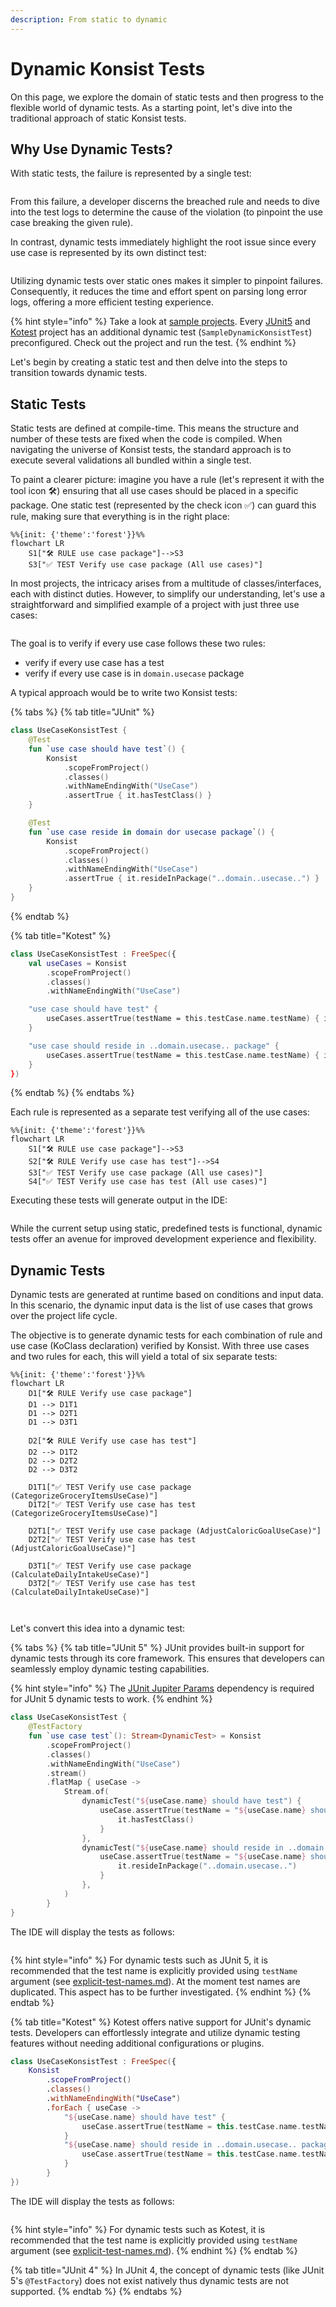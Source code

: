 ```yaml
---
description: From static to dynamic
---
```


# Dynamic Konsist Tests

On this page, we explore the domain of static tests and then progress to the flexible world of dynamic tests. As a starting point, let's dive into the traditional approach of static Konsist tests.



## Why Use Dynamic Tests?

With static tests, the failure is represented by a single test:

<figure><img src="../.gitbook/assets/image (20).png" alt=""><figcaption></figcaption></figure>

From this failure, a developer discerns the breached rule and needs to dive into the test logs to determine the cause of the violation (to pinpoint the use case breaking the given rule).

In contrast, dynamic tests immediately highlight the root issue since every use case is represented by its own distinct test:

<figure><img src="../.gitbook/assets/image (21).png" alt=""><figcaption></figcaption></figure>

Utilizing dynamic tests over static ones makes it simpler to pinpoint failures. Consequently, it reduces the time and effort spent on parsing long error logs, offering a more efficient testing experience.&#x20;

{% hint style="info" %}
Take a look at [sample projects](https://github.com/LemonAppDev/konsist/tree/develop/samples/starter-projects). Every [JUnit5](https://junit.org/junit5/) and [Kotest](https://kotest.io/) project has an additional dynamic test (`SampleDynamicKonsistTest`) preconfigured. Check out the project and run the test.
{% endhint %}

Let's begin by creating a static test and then delve into the steps to transition towards dynamic tests.

## Static Tests

Static tests are defined at compile-time. This means the structure and number of these tests are fixed when the code is compiled. When navigating the universe of Konsist tests, the standard approach is to execute several validations all bundled within a single test.&#x20;

To paint a clearer picture: imagine you have a rule (let's represent it with the tool icon 🛠️) ensuring that all use cases should be placed in a specific package. One static test (represented by the check icon ✅) can guard this rule, making sure that everything is in the right place:

```mermaid
%%{init: {'theme':'forest'}}%%
flowchart LR
    S1["🛠️ RULE use case package"]-->S3
    S3["✅ TEST Verify use case package (All use cases)"]
```

In most projects, the intricacy arises from a multitude of classes/interfaces, each with distinct duties. However, to simplify our understanding, let's use a straightforward and simplified example of a project with just three use cases:

<figure><img src="../.gitbook/assets/image (16).png" alt=""><figcaption></figcaption></figure>

The goal is to verify if every use case follows these two rules:

* verify if every use case has a test
* verify if every use case is in `domain.usecase` package

A typical approach would be to write two Konsist tests:

{% tabs %}
{% tab title="JUnit" %}
```kotlin
class UseCaseKonsistTest {
    @Test
    fun `use case should have test`() {
        Konsist
            .scopeFromProject()
            .classes()
            .withNameEndingWith("UseCase")
            .assertTrue { it.hasTestClass() }
    }

    @Test
    fun `use case reside in domain dor usecase package`() {
        Konsist
            .scopeFromProject()
            .classes()
            .withNameEndingWith("UseCase")
            .assertTrue { it.resideInPackage("..domain..usecase..") }
    }
}
```
{% endtab %}

{% tab title="Kotest" %}
```kotlin
class UseCaseKonsistTest : FreeSpec({
    val useCases = Konsist
        .scopeFromProject()
        .classes()
        .withNameEndingWith("UseCase")

    "use case should have test" {
        useCases.assertTrue(testName = this.testCase.name.testName) { it.hasTestClass() }
    }

    "use case should reside in ..domain.usecase.. package" {
        useCases.assertTrue(testName = this.testCase.name.testName) { it.resideInPackage("..domain.usecase..") }
    }
})
```
{% endtab %}
{% endtabs %}

Each rule is represented as a separate test verifying all of the use cases:

```mermaid
%%{init: {'theme':'forest'}}%%
flowchart LR
    S1["🛠️ RULE use case package"]-->S3
    S2["🛠️ RULE Verify use case has test"]-->S4
    S3["✅ TEST Verify use case package (All use cases)"]
    S4["✅ TEST Verify use case has test (All use cases)"]
```

Executing these tests will generate output in the IDE:

<figure><img src="../.gitbook/assets/image (18).png" alt=""><figcaption></figcaption></figure>

While the current setup using static, predefined tests is functional, dynamic tests offer an avenue for improved development experience and flexibility.

## Dynamic Tests

Dynamic tests are generated at runtime based on conditions and input data. In this scenario, the dynamic input data is the list of use cases that grows over the project life cycle.

The objective is to generate dynamic tests for each combination of rule and use case (KoClass declaration) verified by Konsist. With three use cases and two rules for each, this will yield a total of six separate tests:

```mermaid
%%{init: {'theme':'forest'}}%%
flowchart LR
    D1["🛠️ RULE Verify use case package"]
    D1 --> D1T1
    D1 --> D2T1
    D1 --> D3T1

    D2["🛠️ RULE Verify use case has test"]
    D2 --> D1T2
    D2 --> D2T2
    D2 --> D3T2

    D1T1["✅ TEST Verify use case package (CategorizeGroceryItemsUseCase)"]
    D1T2["✅ TEST Verify use case has test (CategorizeGroceryItemsUseCase)"]

    D2T1["✅ TEST Verify use case package (AdjustCaloricGoalUseCase)"]
    D2T2["✅ TEST Verify use case has test (AdjustCaloricGoalUseCase)"]

    D3T1["✅ TEST Verify use case package (CalculateDailyIntakeUseCase)"]
    D3T2["✅ TEST Verify use case has test (CalculateDailyIntakeUseCase)"]
 
 
```

Let's convert this idea into a dynamic test:

{% tabs %}
{% tab title="JUnit 5" %}
JUnit provides built-in support for dynamic tests through its core framework. This ensures that developers can seamlessly employ dynamic testing capabilities.&#x20;

{% hint style="info" %}
The [JUnit Jupiter Params](https://mvnrepository.com/artifact/org.junit.jupiter/junit-jupiter-params) dependency is required for JUnit 5 dynamic tests to work.
{% endhint %}

```kotlin
class UseCaseKonsistTest {
    @TestFactory
    fun `use case test`(): Stream<DynamicTest> = Konsist
        .scopeFromProject()
        .classes()
        .withNameEndingWith("UseCase")
        .stream()
        .flatMap { useCase ->
            Stream.of(
                dynamicTest("${useCase.name} should have test") {
                    useCase.assertTrue(testName = "${useCase.name} should have test") {
                        it.hasTestClass()
                    }
                },
                dynamicTest("${useCase.name} should reside in ..domain.usecase.. package") {
                    useCase.assertTrue(testName = "${useCase.name} should reside in ..domain.usecase.. package") {
                        it.resideInPackage("..domain.usecase..")
                    }
                },
            )
        }
}
```

The IDE will display the tests as follows:

<figure><img src="../.gitbook/assets/image (19).png" alt=""><figcaption></figcaption></figure>

{% hint style="info" %}
For dynamic tests such as JUnit 5, it is recommended that the test name is explicitly provided using `testName` argument (see [explicit-test-names.md](../getting-started/getting-started/explicit-test-names.md "mention")). At the moment test names are duplicated. This aspect has to be further investigated.
{% endhint %}
{% endtab %}

{% tab title="Kotest" %}
Kotest offers native support for JUnit's dynamic tests. Developers can effortlessly integrate and utilize dynamic testing features without needing additional configurations or plugins.

```kotlin
class UseCaseKonsistTest : FreeSpec({
    Konsist
        .scopeFromProject()
        .classes()
        .withNameEndingWith("UseCase")
        .forEach { useCase ->
            "${useCase.name} should have test" {
                useCase.assertTrue(testName = this.testCase.name.testName) { it.hasTestClass() }
            }
            "${useCase.name} should reside in ..domain.usecase.. package" {
                useCase.assertTrue(testName = this.testCase.name.testName) { it.resideInPackage("..domain..usecase..") }
            }
        }
})
```

The IDE will display the tests as follows:

<figure><img src="../.gitbook/assets/image (15).png" alt=""><figcaption></figcaption></figure>

{% hint style="info" %}
For dynamic tests such as Kotest, it is recommended that the test name is explicitly provided using `testName` argument (see [explicit-test-names.md](../getting-started/getting-started/explicit-test-names.md "mention")).
{% endhint %}
{% endtab %}

{% tab title="JUnit 4" %}
In JUnit 4, the concept of dynamic tests (like JUnit 5's `@TestFactory`) does not exist natively thus dynamic tests are not supported.
{% endtab %}
{% endtabs %}




